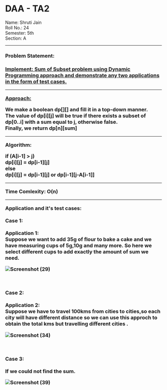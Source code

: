 <h1> DAA - TA2 </h1>

Name: Shruti Jain <br>
Roll No.: 24 <br>
Semester: 5th <br>
Section: A <br>
<hr>

<h3>Problem Statement: <h3>

<u>Implement: Sum of Subset problem using Dynamic Programming approach and demonstrate any two applications in the form of test cases.</u>
<hr>
  
  <Approach:>
 
We make a boolean dp[][] and fill it in a top-down manner.<br>
The value of dp[i][j] will be true if there exists a subset of dp[0..i] with a sum equal to j, otherwise false.<br>
Finally, we return dp[n][sum]<br>

<hr>    

Algorithm: <br>
    
if (A[i-1] > j)<br>
dp[i][j] = dp[i-1][j]<br>
else <br>
dp[i][j] = dp[i-1][j] or dp[i-1][j-A[i-1]]<br>

<hr>
 
Time Comlexity: O(n) 

<hr>
  
Application and it's test cases:
<br><br>
Case 1:
<br><br>
Application 1: <br> Suppose we want to add 35g of flour to bake a cake and we have measuring cups of 5g,10g and many more. So here we select different cups to add exactly the amount of sum we need.

    


![Screenshot (29)](https://user-images.githubusercontent.com/91418428/203607571-75d9fd8c-6459-4dd3-9f7a-ae1ae8785133.png)
    
<br><br>
Case 2:
<br><br>
Application 2: <br> Suppose we have to travel 100kms from cities to cities,so each city will have different distance so we can use this approch to obtain the total kms but travelling different cities .<br>
    

![Screenshot (34)](https://user-images.githubusercontent.com/91418428/203609573-fc29161b-1eb6-42e7-a504-ce6bd9879291.png)
    
 <br><br>
Case 3:
<br><br>
If we could not find the sum.<br>
    

    
![Screenshot (39)](https://user-images.githubusercontent.com/91418428/203610189-c82f3f33-c3ca-4196-b116-959ccb62a3ef.png)

